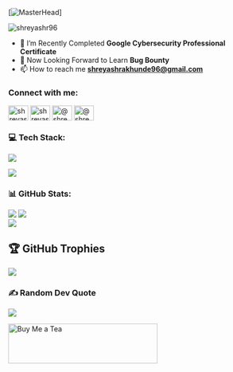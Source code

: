 [![MasterHead](https://github.com/ShreyashR96/ShreyashR96/blob/main/Red%20Minimal%20Talk%20About%20Marketing%20LinkedIn%20Banner.gif)]


<p align="left"> <img src="https://komarev.com/ghpvc/?username=shreyashr96&label=Profile%20views&color=0e75b6&style=flat" alt="shreyashr96" /> </p>

- 🌱 I’m Recently Completed **Google Cybersecurity Professional Certificate**
- 🚀 Now Looking Forward to Learn **Bug Bounty**
- 📫 How to reach me **shreyashrakhunde96@gmail.com**

<h3 align="left">Connect with me:</h3>
<p align="left">
<a href="https://linkedin.com/in/shreyashrakhunde96" target="blank"><img align="center" src="https://raw.githubusercontent.com/rahuldkjain/github-profile-readme-generator/master/src/images/icons/Social/linked-in-alt.svg" alt="shreyashrakhunde96" height="30" width="40" /></a>
<a href="https://instagram.com/shreyash.rakhunde" target="blank"><img align="center" src="https://raw.githubusercontent.com/rahuldkjain/github-profile-readme-generator/master/src/images/icons/Social/instagram.svg" alt="shreyash.rakhunde" height="30" width="40" /></a>
<a href="https://medium.com/@shreyashrakhunde96" target="blank"><img align="center" src="https://raw.githubusercontent.com/rahuldkjain/github-profile-readme-generator/master/src/images/icons/Social/medium.svg" alt="@shreyashrakhunde96" height="30" width="40" /></a>
<a href="https://www.hackerrank.com/@shreyashrakhund1" target="blank"><img align="center" src="https://raw.githubusercontent.com/rahuldkjain/github-profile-readme-generator/master/src/images/icons/Social/hackerrank.svg" alt="@shreyashrakhund1" height="30" width="40" /></a>
</p>

### 💻 Tech Stack:
<p align="left">
  <a href="https://skillicons.dev">
    <img src="https://skillicons.dev/icons?i=cpp,python,html,css" />
  </a>
</p>
<p align="left">
  <a href="https://skillicons.dev">
    <img src="https://skillicons.dev/icons?i=kali,linux,bash,github" />
  </a>
</p>

### 📊 GitHub Stats:
![](https://github-readme-stats.vercel.app/api?username=ShreyashR96&theme=midnight-purple&hide_border=true&include_all_commits=false&count_private=false)
![](https://github-readme-streak-stats.herokuapp.com/?user=ShreyashR96&theme=midnight-purple&hide_border=true)<br/>
![](https://github-readme-stats.vercel.app/api/top-langs/?username=ShreyashR96&theme=midnight-purple&hide_border=true&include_all_commits=false&count_private=false&layout=compact)
## 🏆 GitHub Trophies
![](https://github-profile-trophy.vercel.app/?username=ShreyashR96&theme=radical&no-frame=false&no-bg=true&margin-w=4)

### ✍️ Random Dev Quote
![](https://quotes-github-readme.vercel.app/api?type=vetical&theme=dark)

  <a href="https://github.com/ShreyashR96/ShreyashR96/blob/main/WhatsApp%20Image%202024-01-05%20at%205.19.12%20PM.jpeg" target="_blank">
    <img src="https://github.com/ShreyashR96/ShreyashR96/blob/main/WhatsApp_Image_2024-01-06_at_3.09.18_PM-removebg-preview.png" alt="Buy Me a Tea" width="300" height="80">
  </a>
</p>
